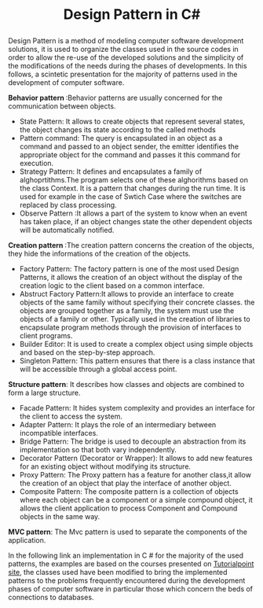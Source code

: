 # <p align="center"><b>Design Pattern in C#</b></p>

<p>Design Pattern is a method of modeling computer software development solutions, it is used to organize the classes used in the source codes in order to allow the re-use of the developed solutions and the simplicity of the modifications of the needs during the phases of developments.
In this follows, a scintetic presentation for the majority of patterns used in the development of computer software.</p>
<p><b>Behavior pattern </b>:Behavior patterns are usually concerned for the communication between objects.</p>   
<p>							
						  <ul class="list-unstyled">
								<li><span class="fa fa-caret-right"></span>State Pattern: It allows to create objects that represent several states, the object changes its state according to the called methods</li>
								<li><span class="fa fa-caret-right"></span>Pattern command: The query is encapsulated in an object as a command and passed to an object sender, the emitter identifies the appropriate object for the command and passes it this command for execution.</li>
								<li> <span class="fa fa-caret-right"></span>Strategy Pattern: It defines and encapsulates a family of alghoprtithms.The program selects one of these alghorithms based on the class Context.
It is a pattern that changes during the run time. It is used for example in the case of Swtich Case where the switches are replaced by class processing.</li>
								<li> <span class="fa fa-caret-right"></span>Observe Pattern :It allows a part of the system to know when an event has taken place, if an object changes state the other dependent objects will be automatically notified.</li>
							  </ul>	
</p>

<p><b>Creation pattern </b>:The creation pattern concerns the creation of the objects, they hide the informations of the creation of the objects.</p>

<p>							
						  <ul class="list-unstyled">
								<li> <span class="fa fa-caret-right"></span>Factory Pattern: The factory pattern is one of the most used Design Patterns, it allows the creation of an object without the display of the creation logic to the client based on a common interface.</li>
								<li> <span class="fa fa-caret-right"></span>Abstruct Factory Pattern:It allows to provide an interface to create objects of the same family without specifying their concrete classes. the objects are grouped together as a family, the system must use the objects of a family or other. Typically used in the creation of libraries to encapsulate program methods through the provision of interfaces to client programs.</li>
								<li><span class="fa fa-caret-right"></span>Builder Editor: It is used to create a complex object using simple objects and based on the step-by-step approach.</li>
								<li> <span class="fa fa-caret-right"></span>Singleton Pattern: This pattern ensures that there is a class instance that will be accessible through a global access point.</li>
							  </ul>	
</p>


<p><b>Structure pattern</b>: It describes how classes and objects are combined to form a large structure.</p> 

<p>							
						  <ul class="list-unstyled">
								<li> <span class="fa fa-caret-right"></span>Facade Pattern: It hides system complexity and provides an interface for the client to access the system.</li>
								<li> <span class="fa fa-caret-right"></span>Adapter Pattern: It plays the role of an intermediary between incompatible interfaces.</li>
								<li> <span class="fa fa-caret-right"></span>Bridge Pattern: The bridge is used to decouple an abstraction from its implementation so that both vary independently.</li>
								<li><span class="fa fa-caret-right"></span>Decorator Pattern (Decorator or Wrapper): It allows to add new features for an existing object without modifying its structure.</li>
								<li> <span class="fa fa-caret-right"></span>Proxy Pattern: The Proxy pattern has a feature for another class,it allow the creation of an object that play the interface of another object.</li>
								<li> <span class="fa fa-caret-right"></span>Composite Pattern: The composite pattern is a collection of objects where each object can be a component or a simple compound object, it allows the client application to process Component and Compound objects in the same way.</li>
							  </ul>	
</p>


<p><b>MVC pattern</b>: The Mvc pattern is used to separate the components of the application.</p>  

<p>In the following link an implementation in C # for the majority of the used patterns, the examples are based on the courses presented on <a href="https://www.tutorialspoint.com/design_pattern/" target="_blank">Tutorialpoint site</a>, the classes used have been modified to bring the implemented patterns to the problems frequently encountered during the development phases of computer software in particular those which concern the beds of connections to databases.</p>  



